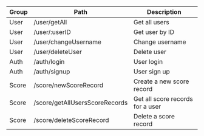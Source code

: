 | Group   | Path                     | Description                          |
|---------|--------------------------|--------------------------------------|
| User    | /user/getAll             | Get all users                        |
| User    | /user/:userID            | Get user by ID                       |
| User    | /user/changeUsername     | Change username                      |
| User    | /user/deleteUser         | Delete user                          |
| Auth    | /auth/login              | User login                           |
| Auth    | /auth/signup             | User sign up                         |
| Score   | /score/newScoreRecord     | Create a new score record            |
| Score   | /score/getAllUsersScoreRecords | Get all score records for a user |
| Score   | /score/deleteScoreRecord | Delete a score record                 |
